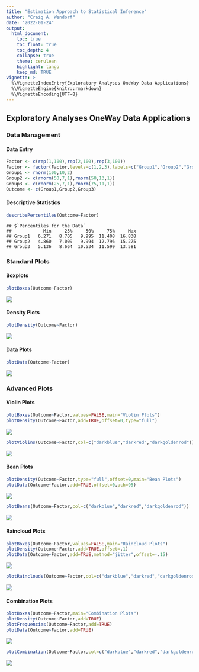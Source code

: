 ```yaml
---
title: "Estimation Approach to Statistical Inference"
author: "Craig A. Wendorf"
date: "2022-01-24"
output:
  html_document:
    toc: true
    toc_float: true
    toc_depth: 4
    collapse: true
    theme: cerulean
    highlight: tango
    keep_md: TRUE
vignette: >
  %\VignetteIndexEntry{Exploratory Analyses OneWay Data Applications}
  %\VignetteEngine{knitr::rmarkdown}
  %\VignetteEncoding{UTF-8}
---
```






## Exploratory Analyses OneWay Data Applications

### Data Management

#### Data Entry


```r
Factor <- c(rep(1,100),rep(2,100),rep(3,100))
Factor <- factor(Factor,levels=c(1,2,3),labels=c("Group1","Group2","Group3"))
Group1 <- rnorm(100,10,2)
Group2 <- c(rnorm(50,7,1),rnorm(50,13,1))
Group3 <- c(rnorm(25,7,1),rnorm(75,11,1))
Outcome <- c(Group1,Group2,Group3)
```

#### Descriptive Statistics


```r
describePercentiles(Outcome~Factor)
```

```
## $`Percentiles for the Data`
##            Min     25%     50%     75%     Max
## Group1   6.271   8.705   9.995  11.408  16.838
## Group2   4.860   7.009   9.994  12.796  15.275
## Group3   5.136   8.664  10.534  11.599  13.581
```

### Standard Plots

#### Boxplots


```r
plotBoxes(Outcome~Factor)
```

![](figures/OneWay-Boxes-1.png)<!-- -->

#### Density Plots


```r
plotDensity(Outcome~Factor)
```

![](figures/OneWay-Density-1.png)<!-- -->

####  Data Plots


```r
plotData(Outcome~Factor)
```

![](figures/OneWay-Data-1.png)<!-- -->

### Advanced Plots

#### Violin Plots


```r
plotBoxes(Outcome~Factor,values=FALSE,main="Violin Plots")
plotDensity(Outcome~Factor,add=TRUE,offset=0,type="full")
```

![](figures/OneWay-ViolinsA-1.png)<!-- -->


```r
plotViolins(Outcome~Factor,col=c("darkblue","darkred","darkgoldenrod"))
```

![](figures/OneWay-ViolinsB-1.png)<!-- -->

#### Bean Plots


```r
plotDensity(Outcome~Factor,type="full",offset=0,main="Bean Plots")
plotData(Outcome~Factor,add=TRUE,offset=0,pch=95)
```

![](figures/OneWay-BeansA-1.png)<!-- -->


```r
plotBeans(Outcome~Factor,col=c("darkblue","darkred","darkgoldenrod"))
```

![](figures/OneWay-BeansB-1.png)<!-- -->

#### Raincloud Plots


```r
plotBoxes(Outcome~Factor,values=FALSE,main="Raincloud Plots")
plotDensity(Outcome~Factor,add=TRUE,offset=.1)
plotData(Outcome~Factor,add=TRUE,method="jitter",offset=-.15)
```

![](figures/OneWay-RaincloudsA-1.png)<!-- -->


```r
plotRainclouds(Outcome~Factor,col=c("darkblue","darkred","darkgoldenrod"))
```

![](figures/OneWay-RaincloudsB-1.png)<!-- -->

#### Combination Plots


```r
plotBoxes(Outcome~Factor,main="Combination Plots")
plotDensity(Outcome~Factor,add=TRUE)
plotFrequencies(Outcome~Factor,add=TRUE)
plotData(Outcome~Factor,add=TRUE)
```

![](figures/OneWay-CombinationsA-1.png)<!-- -->


```r
plotCombination(Outcome~Factor,col=c("darkblue","darkred","darkgoldenrod"))
```

![](figures/OneWay-CombinationsB-1.png)<!-- -->
